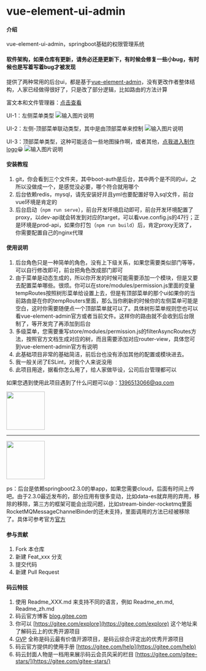 # vue-element-ui-admin

#### 介绍
vue-element-ui-admin，springboot基础的权限管理系统

#### 软件架构，如果仓库有更新，请务必还是更新下，有时候会修复一些小bug，有时候也是写着写着bug才被发现
提供了两种常用的后台ui，都是基于[vue-element-admin](https://panjiachen.github.io/vue-element-admin-site/zh/guide/)，没有更改作者整体结构，人家已经做得很好了，只是改了部分逻辑，比如路由的方法计算

富文本和文件管理器：[点击查看](https://gitee.com/yy1122/vue-element-ui-admin/tree/master/vue-element-admin)


UI-1：左侧菜单类型
![输入图片说明](https://images.gitee.com/uploads/images/2020/0602/105601_f5f0f7cc_1559021.png "Snipaste_2020-06-02_10-54-18.png")

UI-2：左侧-顶部菜单联动类型，其中是由顶部菜单来控制
![输入图片说明](https://images.gitee.com/uploads/images/2020/0602/105621_6121d0fa_1559021.png "Snipaste_2020-06-02_10-39-10.png")

UI-3：顶部菜单类型，这种可能适合一些地图操作啊，或者其他，[点我进入制作logo](https://www.logoly.pro/#/)😀
![输入图片说明](https://images.gitee.com/uploads/images/2020/0702/174537_af19b8c7_1559021.png "Snipaste_2020-07-02_17-42-00.png")

#### 安装教程

1.  git，你会看到三个文件夹，其中boot-auth是后台，其中两个是不同的ui，之所以没做成一个，是感觉没必要，哪个符合就用哪个
2.  后台依赖redis，mysql，请先安装好并且yml也要配置好导入sql文件，前台vue环境是肯定的
3.  后台启动（`npm run serve`），前台开发环境启动即可，前台开发环境配置了proxy，以dev-api就会转发到对应的target，可以看vue.config.js的47行；正是环境是prod-api，如果你打包（`npm run build`）后，肯定proxy无效了，你需要配置自己的nginx代理

#### 使用说明

1.  后台角色只是一种简单的角色，没有上下级关系，如果您需要类似部门等等，可以自行修改即可，前台把角色改成部门即可
2.  由于菜单是动态生成的，所以你开发的时候可能需要添加一个模块，但是又要去配置菜单哪些。很烦。你可以在store/modules/permission.js里面的变量tempRoutes按照树形菜单给设置上去，但是有顶部菜单的那个ui如果你的当前路由是在你的tempRouters里面，那么当你刷新的时候你的左侧菜单可能是空白，这时你需要随便点一个顶部菜单就可以了。具体树形菜单规则您也可以看vue-element-admin官方或者当前文件。这样你的路由就不会收到后台限制了，等开发完了再添加到后台
3.  多级菜单，您需要重写store/modules/permission.js的filterAsyncRoutes方法，按照官方文档生成对应的树，而且需要添加对应router-view，具体您可到vue-element-admin官方有说明
4.  此基础项目非常的基础简洁，前后台也没有添加其他的配置或模块进去。
5.  我一般关闭了ESLint，对我个人来说没用
6.  此项目用途，据看你怎么用了，给人家做毕设，公司后台管理都可以

如果您遇到使用此项目遇到了什么问题可以@：1396513066@qq.com


<img src="https://images.gitee.com/uploads/images/2020/0602/120907_094790b5_1559021.jpeg"  height="100">

-----

<img src="https://images.gitee.com/uploads/images/2020/0602/120854_d13243ba_1559021.jpeg"  height="100">


ps：后台是依赖springboot2.3.0的单app，如果您需要cloud，后面有时间上传吧。由于2.3.0最近发布的，部分应用有很多变动，比如data-es就弃用的弃用，移除的移除，第三方的框架可能会出现问题，比如stream-binder-rocketmq里面RocketMQMessageChannelBinder的还未支持，里面调用的方法已经被移除了。具体可参考官方[官方](http://https://github.com/spring-projects/spring-boot/wiki/Spring-Boot-2.3-Release-Notes)

#### 参与贡献

1.  Fork 本仓库
2.  新建 Feat_xxx 分支
3.  提交代码
4.  新建 Pull Request


#### 码云特技

1.  使用 Readme\_XXX.md 来支持不同的语言，例如 Readme\_en.md, Readme\_zh.md
2.  码云官方博客 [blog.gitee.com](https://blog.gitee.com)
3.  你可以 [https://gitee.com/explore](https://gitee.com/explore) 这个地址来了解码云上的优秀开源项目
4.  [GVP](https://gitee.com/gvp) 全称是码云最有价值开源项目，是码云综合评定出的优秀开源项目
5.  码云官方提供的使用手册 [https://gitee.com/help](https://gitee.com/help)
6.  码云封面人物是一档用来展示码云会员风采的栏目 [https://gitee.com/gitee-stars/](https://gitee.com/gitee-stars/)

